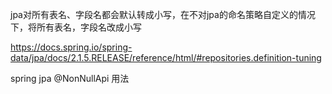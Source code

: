 jpa对所有表名、字段名都会默认转成小写，在不对jpa的命名策略自定义的情况下，将所有表名，字段名改成小写




https://docs.spring.io/spring-data/jpa/docs/2.1.5.RELEASE/reference/html/#repositories.definition-tuning


spring jpa @NonNullApi 用法